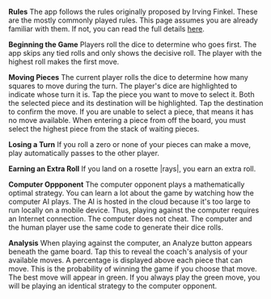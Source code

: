**Rules**
The app follows the rules originally proposed by Irving Finkel. These are the mostly commonly played rules. This page assumes you are already familiar with them. If not, you can read the full details [here](https://en.wikipedia.org/wiki/Royal_Game_of_Ur).

**Beginning the Game**
Players roll the dice to determine who goes first. The app skips any tied rolls and only shows the decisive roll. The player with the highest roll makes the first move.

**Moving Pieces**
The current player rolls the dice to determine how many squares to move during the turn. The player's dice are highlighted to indicate whose turn it is. Tap the piece you want to move to select it. Both the selected piece and its destination will be highlighted. Tap the destination to confirm the move. If you are unable to select a piece, that means it has no move available. When entering a piece from off the board, you must select the highest piece from the stack of waiting pieces.

**Losing a Turn**
If you roll a zero or none of your pieces can make a move, play automatically passes to the other player.

**Earning an Extra Roll**
If you land on a rosette |rays|, you earn an extra roll. 

**Computer Oppponent**
The computer opponent plays a mathematically optimal strategy. You can learn a lot about the game by watching how the computer AI plays. The AI is hosted in the cloud because it's too large to run locally on a mobile device. Thus, playing against the computer requires an Internet connection. The computer does not cheat. The computer and the human player use the same code to generate their dice rolls.

**Analysis**
When playing against the computer, an Analyze button appears beneath the game board. Tap this to reveal the coach's analysis of your available moves. A percentage is displayed above each piece that can move. This is the probability of winning the game if you choose that move. The best move will appear in green. If you always play the green move, you will be playing an identical strategy to the computer opponent.
